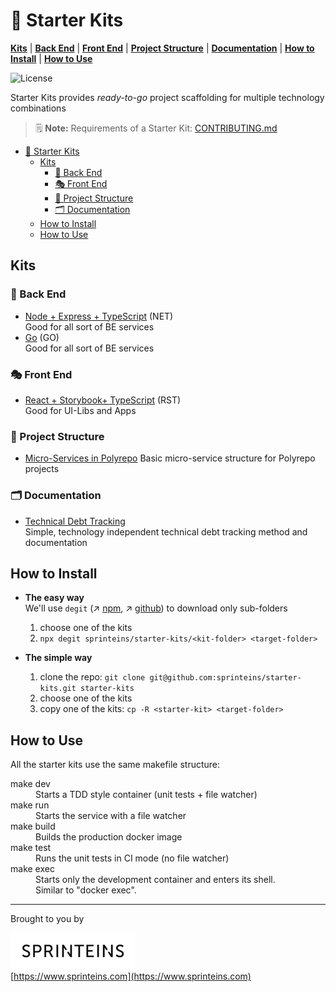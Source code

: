 # 🧰 Starter Kits

**[Kits](#kits)** | **[Back End](#-back-end)** | **[Front End](#front-end)** | **[Project Structure](#project-structure)** | **[Documentation](#-documentation)** |
**[How to Install](#how-to-install)** | **[How to Use](#how-to-use)**


![License](https://img.shields.io/github/license/sprinteins/starter-kits)

Starter Kits provides _ready-to-go_ project scaffolding
for multiple technology combinations

> 🗒  **Note:** Requirements of a Starter Kit: [CONTRIBUTING.md](./CONTRIBUTING.md)

- [🧰 Starter Kits](#-starter-kits)
  - [Kits](#kits)
    - [🏢 Back End](#-back-end)
    - [🎭 Front End](#-front-end)
    - [🎡 Project Structure](#-project-structure)
    - [🗂 Documentation](#-documentation)
  - [How to Install](#how-to-install)
  - [How to Use](#how-to-use)

## Kits

### 🏢 Back End

- [Node + Express + TypeScript](./node-typescript) (NET)  
  Good for all sort of BE services
- [Go](./go) (GO)  
  Good for all sort of BE services
  
### 🎭 Front End

- [React + Storybook+ TypeScript](./react-storybook-typescript) (RST)  
  Good for UI-Libs and Apps

### 🎡 Project Structure

- [Micro-Services in Polyrepo](./microservices-polyrepo)
  Basic micro-service structure for Polyrepo projects

### 🗂 Documentation

- [Technical Debt Tracking](./technical-debt-tracking)  
  Simple, technology independent technical debt tracking method and documentation
  
## How to Install

- **The easy way**  
  We'll use `degit` (↗ [npm](https://www.npmjs.com/package/degit),
  ↗ [github](https://github.com/Rich-Harris/degit)) to download only sub-folders

  1. choose one of the kits
  2. `npx degit sprinteins/starter-kits/<kit-folder> <target-folder>`

- **The simple way**

  1. clone the repo: `git clone git@github.com:sprinteins/starter-kits.git starter-kits`
  2. choose one of the kits
  3. copy one of the kits: `cp -R <starter-kit> <target-folder>`

## How to Use

All the starter kits use the same makefile structure:

<dl>
  <dt>make dev</dt>
    <dd>Starts a TDD style container (unit tests + file watcher)</dd>
  <dt>make run</dt>
    <dd>Starts the service with a file watcher</dd>
  <dt>make build</dt>
    <dd>Builds the production docker image</dd>
  <dt>make test</dt>
    <dd>Runs the unit tests in CI mode (no file watcher)</dd>
  <dt>make exec</dt>
    <dd>
      Starts only the development container and enters its shell.<br/>
      Similar to "docker exec".
    </dd>
</dl>

----

Brought to you by

[![SprintEins](./_assets/sprinteins_logo_black_s.png)](https://www.sprinteins.com)  
[https://www.sprinteins.com](https://www.sprinteins.com)
